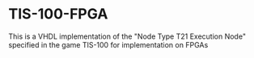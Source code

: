 # TIS-100-FPGA
This is a VHDL implementation of the "Node Type T21 Execution Node" specified in the game TIS-100 for implementation on FPGAs
